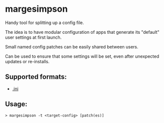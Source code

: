 # margesimpson

Handy tool for splitting up a config file.

The idea is to have modular configuration of apps that
generate its "default" user settings at first launch.

Small named config patches can be easily shared between users.

Can be used to ensure that some settings will be set,
even after unexpected updates or re-installs.

## Supported formats:

- [.ini](https://crates.io/crates/rust-ini)

## Usage:

```console
> margesimpson -t <target-config> [patch(es)]
```
